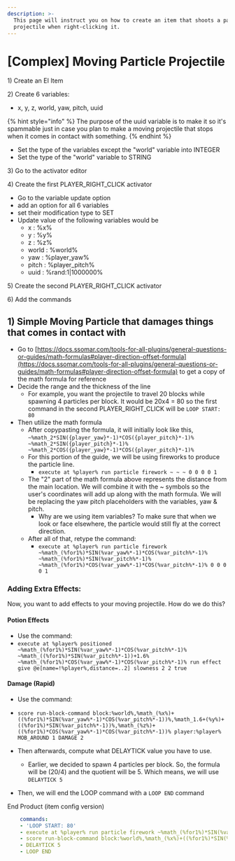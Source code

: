 ```yaml
---
description: >-
  This page will instruct you on how to create an item that shoots a particle
  projectile when right-clicking it.
---
```


# \[Complex] Moving Particle Projectile

1\) Create an EI Item

2\) Create 6 variables:

* x, y, z, world, yaw, pitch, uuid

{% hint style="info" %}
The purpose of the uuid variable is to make it so it's spammable just in case you plan to make a moving projectile that stops when it comes in contact with something.
{% endhint %}

* Set the type of the variables except the "world" variable into INTEGER
* Set the type of the "world" variable to STRING

3\) Go to the activator editor

4\) Create the first PLAYER\_RIGHT\_CLICK activator

* Go to the variable update option
* add an option for all 6 variables
* set their modification type to SET
* Update value of the following variables would be
  * x : %x%
  * y : %y%
  * z : %z%
  * world : %world%
  * yaw : %player\_yaw%
  * pitch : %player\_pitch%
  * uuid : %rand:1|1000000%

5\) Create the second PLAYER\_RIGHT\_CLICK activator

6\) Add the commands

## 1) Simple Moving Particle that damages things that comes in contact with

* Go to [https://docs.ssomar.com/tools-for-all-plugins/general-questions-or-guides/math-formulas#player-direction-offset-formula](https://docs.ssomar.com/tools-for-all-plugins/general-questions-or-guides/math-formulas#player-direction-offset-formula) to get a copy of the math formula for reference
* Decide the range and the thickness of the line
  * For example, you want the projectile to travel 20 blocks while spawning 4 particles per block. It would be 20x4 = 80 so the first command in the second PLAYER\_RIGHT\_CLICK will be `LOOP START: 80`
* Then utilize the math formula
  * After copypasting the formula, it will initially look like this, `~%math_2*SIN({player_yaw}*-1)*COS({player_pitch}*-1)% ~%math_2*SIN({player_pitch}*-1)% ~%math_2*COS({player_yaw}*-1)*COS({player_pitch}*-1)%`
  * For this portion of the guide, we will be using fireworks to produce the particle line.
    * `execute at %player% run particle firework ~ ~ ~ 0 0 0 0 1`
  * The "2" part of the math formula above represents the distance from the main location. We will combine it with the \~ symbols so the user's coordinates will add up along with the math formula. We will be replacing the yaw pitch placeholders with the variables, yaw & pitch.
    * Why are we using item variables? To make sure that when we look or face elsewhere, the particle would still fly at the correct direction.
  * After all of that, retype the command:
    * `execute at %player% run particle firework ~%math_(%for1%)*SIN(%var_yaw%*-1)*COS(%var_pitch%*-1)% ~%math_(%for1%)*SIN(%var_pitch%*-1)% ~%math_(%for1%)*COS(%var_yaw%*-1)*COS(%var_pitch%*-1)% 0 0 0 0 1`

### Adding Extra Effects:

Now, you want to add effects to your moving projectile. How do we do this?

#### Potion Effects

* Use the command:
* `execute at %player% positioned ~%math_(%for1%)*SIN(%var_yaw%*-1)*COS(%var_pitch%*-1)% ~%math_((%for1%)*SIN(%var_pitch%*-1))+1.6% ~%math_(%for1%)*COS(%var_yaw%*-1)*COS(%var_pitch%*-1)% run effect give @e[name=!%player%,distance=..2] slowness 2 2 true`

#### Damage (Rapid)

* Use the command:
* `score run-block-command block:%world%,%math_(%x%)+((%for1%)*SIN(%var_yaw%*-1)*COS(%var_pitch%*-1))%,%math_1.6+(%y%)+((%for1%)*SIN(%var_pitch%*-1))%,%math_(%z%)+((%for1%)*COS(%var_yaw%*-1)*COS(%var_pitch%*-1))% player:%player% MOB_AROUND 1 DAMAGE 2`



* Then afterwards, compute what DELAYTICK value you have to use.
  * Earlier, we decided to spawn 4 particles per block. So, the formula will be (20/4) and the quotient will be 5. Which means, we will use `DELAYTICK 5`
* Then, we will end the LOOP command with a `LOOP END` command

End Product (item config version)

```yaml
    commands:
    - 'LOOP START: 80'
    - execute at %player% run particle firework ~%math_(%for1%)*SIN(%var_yaw%*-1)*COS(%var_pitch%*-1)% ~%math_(%for1%)*SIN(%var_pitch%*-1)% ~%math_(%for1%)*COS(%var_yaw%*-1)*COS(%var_pitch%*-1)% 0 0 0 0 1
    - score run-block-command block:%world%,%math_(%x%)+((%for1%)*SIN(%var_yaw%*-1)*COS(%var_pitch%*-1))%,%math_1.6+(%y%)+((%for1%)*SIN(%var_pitch%*-1))%,%math_(%z%)+((%for1%)*COS(%var_yaw%*-1)*COS(%var_pitch%*-1))% player:%player% MOB_AROUND 1 DAMAGE 2
    - DELAYTICK 5
    - LOOP END
```
